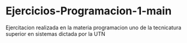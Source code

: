 # Ejercicios-Programacion-1-main
Ejercitacion realizada en la materia programacion uno de la tecnicatura superior en sistemas dictada por la UTN
